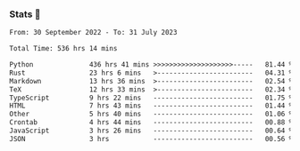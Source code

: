 ### Stats 👋
<!--START_SECTION:waka-->

```txt
From: 30 September 2022 - To: 31 July 2023

Total Time: 536 hrs 14 mins

Python              436 hrs 41 mins >>>>>>>>>>>>>>>>>>>>-----   81.44 %
Rust                23 hrs 6 mins   >------------------------   04.31 %
Markdown            13 hrs 36 mins  >------------------------   02.54 %
TeX                 12 hrs 33 mins  >------------------------   02.34 %
TypeScript          9 hrs 22 mins   -------------------------   01.75 %
HTML                7 hrs 43 mins   -------------------------   01.44 %
Other               5 hrs 40 mins   -------------------------   01.06 %
Crontab             4 hrs 44 mins   -------------------------   00.88 %
JavaScript          3 hrs 26 mins   -------------------------   00.64 %
JSON                3 hrs           -------------------------   00.56 %
```

<!--END_SECTION:waka-->

<!--
**buhaytza2005/buhaytza2005** is a ✨ _special_ ✨ repository because its `README.md` (this file) appears on your GitHub profile.

Here are some ideas to get you started:

- 🔭 I’m currently working on ...
- 🌱 I’m currently learning ...
- 👯 I’m looking to collaborate on ...
- 🤔 I’m looking for help with ...
- 💬 Ask me about ...
- 📫 How to reach me: ...
- 😄 Pronouns: ...
- ⚡ Fun fact: ...
-->


